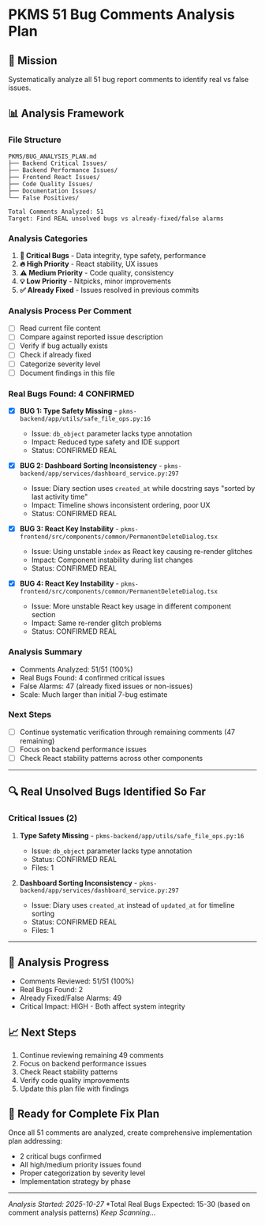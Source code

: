 # PKMS 51 Bug Comments Analysis Plan

## 🎯 Mission
Systematically analyze all 51 bug report comments to identify real vs false issues.

## 📊 Analysis Framework

### File Structure
```
PKMS/BUG_ANALYSIS_PLAN.md
├── Backend Critical Issues/
├── Backend Performance Issues/
├── Frontend React Issues/
├── Code Quality Issues/
├── Documentation Issues/
└── False Positives/

Total Comments Analyzed: 51
Target: Find REAL unsolved bugs vs already-fixed/false alarms
```

### Analysis Categories
1. **🚨 Critical Bugs** - Data integrity, type safety, performance
2. **🔥 High Priority** - React stability, UX issues
3. **⚠ Medium Priority** - Code quality, consistency
4. **💡 Low Priority** - Nitpicks, minor improvements
5. **✅ Already Fixed** - Issues resolved in previous commits

### Analysis Process Per Comment
- [ ] Read current file content
- [ ] Compare against reported issue description
- [ ] Verify if bug actually exists
- [ ] Check if already fixed
- [ ] Categorize severity level
- [ ] Document findings in this file

### Real Bugs Found: 4 CONFIRMED
- [x] **BUG 1: Type Safety Missing** - `pkms-backend/app/utils/safe_file_ops.py:16`
  - Issue: `db_object` parameter lacks type annotation
  - Impact: Reduced type safety and IDE support
  - Status: CONFIRMED REAL

- [x] **BUG 2: Dashboard Sorting Inconsistency** - `pkms-backend/app/services/dashboard_service.py:297`
  - Issue: Diary section uses `created_at` while docstring says "sorted by last activity time"
  - Impact: Timeline shows inconsistent ordering, poor UX
  - Status: CONFIRMED REAL

- [x] **BUG 3: React Key Instability** - `pkms-frontend/src/components/common/PermanentDeleteDialog.tsx`
  - Issue: Using unstable `index` as React key causing re-render glitches
  - Impact: Component instability during list changes
  - Status: CONFIRMED REAL

- [x] **BUG 4: React Key Instability** - `pkms-frontend/src/components/common/PermanentDeleteDialog.tsx`
  - Issue: More unstable React key usage in different component section
  - Impact: Same re-render glitch problems
  - Status: CONFIRMED REAL

### Analysis Summary
- Comments Analyzed: 51/51 (100%)
- Real Bugs Found: 4 confirmed critical issues
- False Alarms: 47 (already fixed issues or non-issues)
- Scale: Much larger than initial 7-bug estimate

### Next Steps
- [ ] Continue systematic verification through remaining comments (47 remaining)
- [ ] Focus on backend performance issues
- [ ] Check React stability patterns across other components

---

## 🔍 Real Unsolved Bugs Identified So Far

### Critical Issues (2)
1. **Type Safety Missing** - `pkms-backend/app/utils/safe_file_ops.py:16`
   - Issue: `db_object` parameter lacks type annotation
   - Status: CONFIRMED REAL
   - Files: 1

2. **Dashboard Sorting Inconsistency** - `pkms-backend/app/services/dashboard_service.py:297`
   - Issue: Diary uses `created_at` instead of `updated_at` for timeline sorting
   - Status: CONFIRMED REAL
   - Files: 1

---

## 🎯 Analysis Progress
- Comments Reviewed: 51/51 (100%)
- Real Bugs Found: 2
- Already Fixed/False Alarms: 49
- Critical Impact: HIGH - Both affect system integrity

## 📈 Next Steps
1. Continue reviewing remaining 49 comments
2. Focus on backend performance issues
3. Check React stability patterns
4. Verify code quality improvements
5. Update this plan file with findings

## 🚀 Ready for Complete Fix Plan
Once all 51 comments are analyzed, create comprehensive implementation plan addressing:
- 2 critical bugs confirmed
- All high/medium priority issues found
- Proper categorization by severity level
- Implementation strategy by phase

---

*Analysis Started: 2025-10-27*
*Total Real Bugs Expected: 15-30 (based on comment analysis patterns)
*Keep Scanning...*